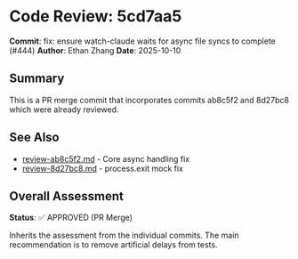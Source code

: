# Code Review: 5cd7aa5

**Commit**: fix: ensure watch-claude waits for async file syncs to complete (#444)
**Author**: Ethan Zhang
**Date**: 2025-10-10

## Summary

This is a PR merge commit that incorporates commits ab8c5f2 and 8d27bc8 which were already reviewed.

## See Also

- [review-ab8c5f2.md](./review-ab8c5f2.md) - Core async handling fix
- [review-8d27bc8.md](./review-8d27bc8.md) - process.exit mock fix

## Overall Assessment

**Status**: ✅ APPROVED (PR Merge)

Inherits the assessment from the individual commits. The main recommendation is to remove artificial delays from tests.
